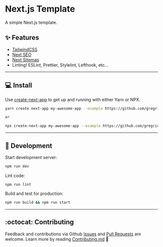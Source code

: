 # Next.js Template

A simple Next.js template.

## ✨ Features

- [TailwindCSS](https://tailwindcss.com/)
- [Next SEO](https://github.com/garmeeh/next-seo)
- [Next Sitemap](https://github.com/iamvishnusankar/next-sitemap)
- Linting! ESLint, Prettier, Stylelint, Lefthook, etc...

---

## 💻 Install

Use [create-next-app](https://www.npmjs.com/package/create-next-app) to get up and running with either Yarn or NPX.

```bash
yarn create next-app my-awesome-app --example https://github.com/gregrickaby/nextjs-template

or

npx create-next-app my-awesome-app --example https://github.com/gregrickaby/nextjs-template
```

---

## 🚀 Development

Start development server:

```bash
npm run dev
```

Lint code:

```
npm run lint
```

Build and test for production:

```bash
npm run build && npm run start
```

---

## :octocat: Contributing

Feedback and contributions via Github [Issues](https://github.com/gregrickaby/nextjs-template/issues) and [Pull Requests](https://github.com/gregrickaby/nextjs-template/pulls) are welcome. Learn more by reading [Contributing.md](https://github.com/gregrickaby/nextjs-template/blob/main/.github/CONTRIBUTING.md) 🍻

